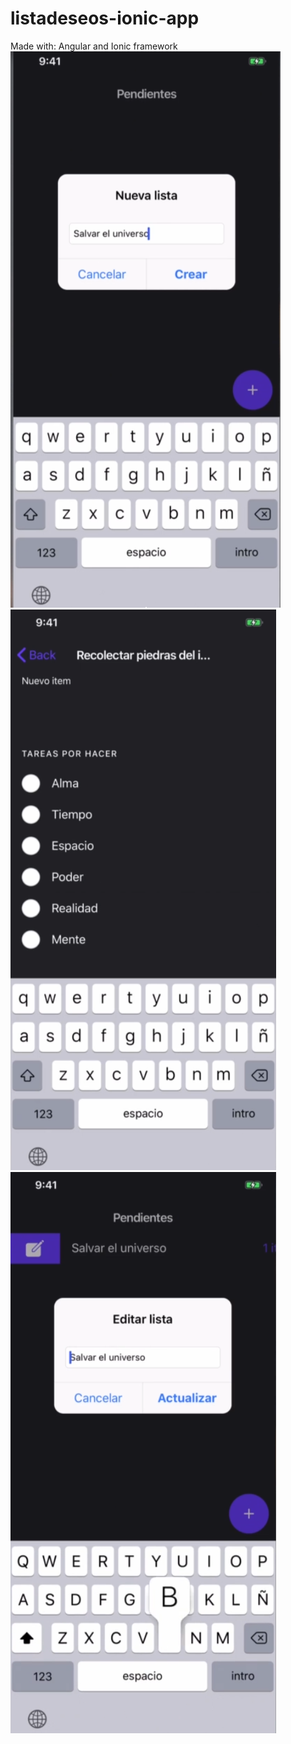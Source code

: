 # listadeseos-ionic-app
Made with: Angular and Ionic framework
![Screenshot](1.png)
 ![Screenshot](2.png) ![Screenshot](3.png)
